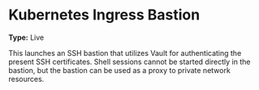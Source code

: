 # Kubernetes Ingress Bastion

**Type:** Live

This launches an SSH bastion that utilizes Vault for authenticating the present SSH certificates.
Shell sessions cannot be started directly in the bastion, but the bastion can be used as a proxy
to private network resources.